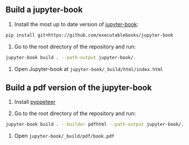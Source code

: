 ## Build a jupyter-book

1. Install the most up to date version of [jupyter-book](https://jupyterbook.org):
```bash
pip install git+https://github.com/executablebooks/jupyter-book
```

1. Go to the root directory of the repository and run:
```bash
jupyter-book build . --path-output jupyter-book/.
```

1. Open Jupyter-book at `jupyter-book/_build/html/index.html`

## Build a pdf version of the jupyter-book

1. Install [pyppeteer](https://pypi.org/project/pyppeteer/)

1. Go to the root directory of the repository and run:
```bash
jupyter-book build . --builder pdfhtml --path-output jupyter-book/.   
```

1. Open `jupyter-book/_build/pdf/book.pdf`
